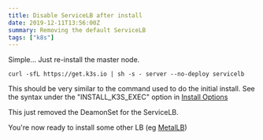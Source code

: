 ```yaml
---
title: Disable ServiceLB after install
date: 2019-12-11T13:56:00Z
summary: Removing the default ServiceLB
tags: ["k8s"]
---
```


Simple... Just re-install the master node.

```
curl -sfL https://get.k3s.io | sh -s - server --no-deploy servicelb
```

This should be very similar to the command used to do the initial install. See the syntax under the "INSTALL_K3S_EXEC" option in [Install Options](https://rancher.com/docs/k3s/latest/en/installation/install-options/)

This just removed the DeamonSet for the ServiceLB.

You're now ready to install some other LB (eg [MetalLB](https://metallb.universe.tf/))